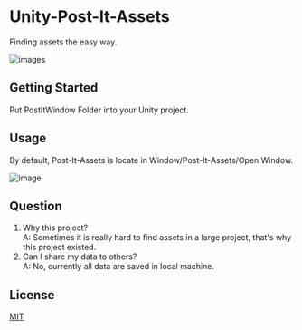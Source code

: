 # Unity-Post-It-Assets

Finding assets the easy way.

![images](https://github.com/jayshihchou/Unity-post-it-assets/blob/master/Images/PostItAssets.png)

## Getting Started

Put PostItWindow Folder into your Unity project.

## Usage

By default, Post-It-Assets is locate in Window/Post-It-Assets/Open Window.

![image](https://github.com/jayshihchou/Unity-post-it-assets/blob/master/Images/FindWindowPath.png)

## Question

1. Why this project?  
	A: Sometimes it is really hard to find assets in a large project, that's why this project existed.
2. Can I share my data to others?  
	A: No, currently all data are saved in local machine.


## License
[MIT](https://github.com/jayshihchou/Unity-post-it-assets/blob/master/LICENSE)
